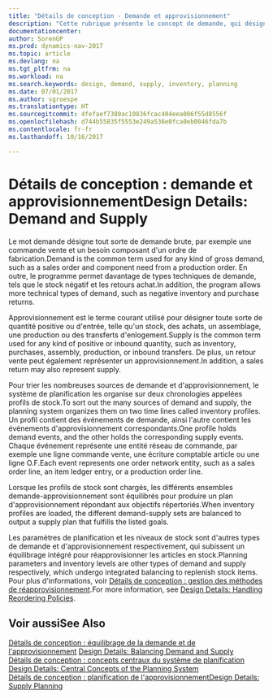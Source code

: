 ```yaml
---
title: "Détails de conception - Demande et approvisionnement"
description: "Cette rubrique présente le concept de demande, qui désigne toute sorte de demande brute, par exemple une commande vente et un besoin composant d'un ordre de fabrication."
documentationcenter: 
author: SorenGP
ms.prod: dynamics-nav-2017
ms.topic: article
ms.devlang: na
ms.tgt_pltfrm: na
ms.workload: na
ms.search.keywords: design, demand, supply, inventory, planning
ms.date: 07/01/2017
ms.author: sgroespe
ms.translationtype: HT
ms.sourcegitcommit: 4fefaef7380ac10836fcac404eea006f55d8556f
ms.openlocfilehash: d744b55835f5553e249a536e0fca0eb0046fda7b
ms.contentlocale: fr-fr
ms.lasthandoff: 10/16/2017

---
```

# <a name="design-details-demand-and-supply"></a><span data-ttu-id="48998-103">Détails de conception : demande et approvisionnement</span><span class="sxs-lookup"><span data-stu-id="48998-103">Design Details: Demand and Supply</span></span>
<span data-ttu-id="48998-104">Le mot demande désigne tout sorte de demande brute, par exemple une commande vente et un besoin composant d'un ordre de fabrication.</span><span class="sxs-lookup"><span data-stu-id="48998-104">Demand is the common term used for any kind of gross demand, such as a sales order and component need from a production order.</span></span> <span data-ttu-id="48998-105">En outre, le programme permet davantage de types techniques de demande, tels que le stock négatif et les retours achat.</span><span class="sxs-lookup"><span data-stu-id="48998-105">In addition, the program allows more technical types of demand, such as negative inventory and purchase returns.</span></span>  
  
<span data-ttu-id="48998-106">Approvisionnement est le terme courant utilisé pour désigner toute sorte de quantité positive ou d'entrée, telle qu'un stock, des achats, un assemblage, une production ou des transferts d'enlogement.</span><span class="sxs-lookup"><span data-stu-id="48998-106">Supply is the common term used for any kind of positive or inbound quantity, such as inventory, purchases, assembly, production, or inbound transfers.</span></span> <span data-ttu-id="48998-107">De plus, un retour vente peut également représenter un approvisionnement.</span><span class="sxs-lookup"><span data-stu-id="48998-107">In addition, a sales return may also represent supply.</span></span>  
  
<span data-ttu-id="48998-108">Pour trier les nombreuses sources de demande et d'approvisionnement, le système de planification les organise sur deux chronologies appelées profils de stock.</span><span class="sxs-lookup"><span data-stu-id="48998-108">To sort out the many sources of demand and supply, the planning system organizes them on two time lines called inventory profiles.</span></span> <span data-ttu-id="48998-109">Un profil contient des événements de demande, ainsi l'autre contient les événements d'approvisionnement correspondants.</span><span class="sxs-lookup"><span data-stu-id="48998-109">One profile holds demand events, and the other holds the corresponding supply events.</span></span> <span data-ttu-id="48998-110">Chaque événement représente une entité réseau de commande, par exemple une ligne commande vente, une écriture comptable article ou une ligne O.F.</span><span class="sxs-lookup"><span data-stu-id="48998-110">Each event represents one order network entity, such as a sales order line, an item ledger entry, or a production order line.</span></span>  
  
<span data-ttu-id="48998-111">Lorsque les profils de stock sont chargés, les différents ensembles demande-approvisionnement sont équilibrés pour produire un plan d'approvisionnement répondant aux objectifs répertoriés.</span><span class="sxs-lookup"><span data-stu-id="48998-111">When inventory profiles are loaded, the different demand-supply sets are balanced to output a supply plan that fulfills the listed goals.</span></span>  
  
<span data-ttu-id="48998-112">Les paramètres de planification et les niveaux de stock sont d'autres types de demande et d'approvisionnement respectivement, qui subissent un équilibrage intégré pour réapprovisionner les articles en stock.</span><span class="sxs-lookup"><span data-stu-id="48998-112">Planning parameters and inventory levels are other types of demand and supply respectively, which undergo integrated balancing to replenish stock items.</span></span> <span data-ttu-id="48998-113">Pour plus d'informations, voir [Détails de conception : gestion des méthodes de réapprovisionnement](design-details-handling-reordering-policies.md).</span><span class="sxs-lookup"><span data-stu-id="48998-113">For more information, see [Design Details: Handling Reordering Policies](design-details-handling-reordering-policies.md).</span></span>  
  
## <a name="see-also"></a><span data-ttu-id="48998-114">Voir aussi</span><span class="sxs-lookup"><span data-stu-id="48998-114">See Also</span></span>  
<span data-ttu-id="48998-115">[Détails de conception : équilibrage de la demande et de l'approvisionnement](design-details-balancing-demand-and-supply.md) </span><span class="sxs-lookup"><span data-stu-id="48998-115">[Design Details: Balancing Demand and Supply](design-details-balancing-demand-and-supply.md) </span></span>  
<span data-ttu-id="48998-116">[Détails de conception : concepts centraux du système de planification](design-details-central-concepts-of-the-planning-system.md) </span><span class="sxs-lookup"><span data-stu-id="48998-116">[Design Details: Central Concepts of the Planning System](design-details-central-concepts-of-the-planning-system.md) </span></span>  
[<span data-ttu-id="48998-117">Détails de conception : planification de l'approvisionnement</span><span class="sxs-lookup"><span data-stu-id="48998-117">Design Details: Supply Planning</span></span>](design-details-supply-planning.md)
